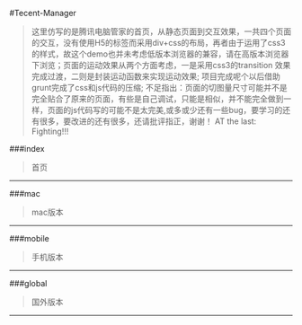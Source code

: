 #Tecent-Manager
>这里仿写的是腾讯电脑管家的首页，从静态页面到交互效果，一共四个页面的交互，没有使用H5的标签而采用div+css的布局，再者由于运用了css3的样式，故这个demo也并未考虑低版本浏览器的兼容，请在高版本浏览器下浏览；页面的运动效果从两个方面考虑，一是采用css3的transition 效果完成过渡，二则是封装运动函数来实现运动效果;
项目完成呢个以后借助grunt完成了css和js代码的压缩;
>不足指出：页面的切图量尺寸可能并不是完全贴合了原来的页面，有些是自己调试，只能是相似，并不能完全做到一样，页面的js代码写的可能不是太完美,或多或少还有一些bug，要学习的还有很多，要改进的还有很多，还请批评指正，谢谢！
>AT the last: Fighting!!!

###index
>首页
-------
###mac
>mac版本
-------
###mobile
>手机版本
-------
###global
>国外版本
-------
